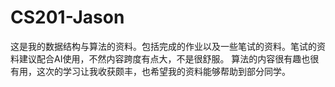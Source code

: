 # CS201-Jason
这是我的数据结构与算法的资料。包括完成的作业以及一些笔试的资料。笔试的资料建议配合AI使用，不然内容跨度有点大，不是很舒服。
算法的内容很有趣也很有用，这次的学习让我收获颇丰，也希望我的资料能够帮助到部分同学。
